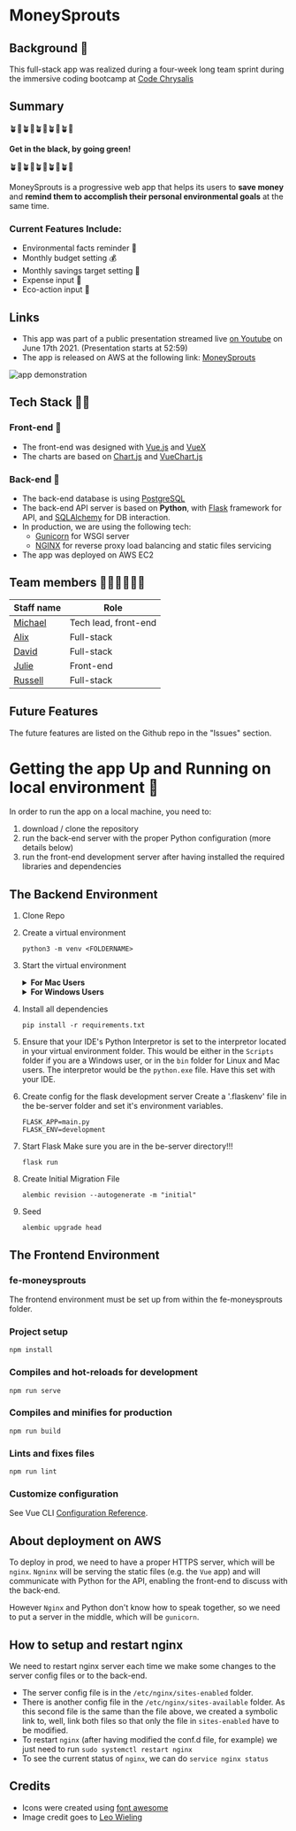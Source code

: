 # MoneySprouts

## Background 🦋
This full-stack app was realized during a four-week long team sprint during the immersive coding bootcamp at
[Code Chrysalis](https://www.codechrysalis.io)

## Summary

🪴🌱🪴🌱🪴🌱🪴🌱🪴🌱

**Get in the black, by going green!** 

🪴🌱🪴🌱🪴🌱🪴🌱🪴🌱

MoneySprouts is a progressive web app that helps its users to **save money** and **remind them to accomplish their personal environmental goals** at the same time.

### Current Features Include:
* Environmental facts reminder 🌲
* Monthly budget setting 💰
* Monthly savings target setting 💸
* Expense input 🙈
* Eco-action input 🏅

## Links
* This app was part of a public presentation streamed live [on Youtube](https://www.youtube.com/watch?v=522BJezfQ5Y) on June 17th 2021. (Presentation starts at 52:59)
* The app is released on AWS at the following link: [MoneySprouts](https://www.moneysprouts.net/)

![app demonstration](moneysproutsdemo.gif)

## Tech Stack 🧑‍🔬
### Front-end 📲
* The front-end was designed with [Vue.js](https://vuejs.org/) and [VueX](https://vuex.vuejs.org/)
* The charts are based on [Chart.js](https://www.chartjs.org/) and [VueChart.js](https://vue-chartjs.org/)

### Back-end 📂
* The back-end database is using [PostgreSQL](https://www.postgresql.org/)
* The back-end API server is based on **Python**, with [Flask](https://pypi.org/project/Flask/) framework for API, and [SQLAlchemy](https://www.sqlalchemy.org/) for DB interaction.
* In production, we are using the following tech:
    * [Gunicorn](https://gunicorn.org/) for WSGI server
    * [NGINX](https://nginx.org/en/) for reverse proxy load balancing and static files servicing
* The app was deployed on AWS EC2

## Team members 👱👱👩🧑‍🦱👱

| Staff name | Role |
| ---------- | -------- |
| [Michael](https://github.com/michael-metcalf) | Tech lead, front-end |
| [Alix](https://github.com/AlixFachin) | Full-stack | 
| [David](https://github.com/DavidofOrange) | Full-stack |
| [Julie](https://github.com/dawndarkness) | Front-end |
| [Russell](https://github.com/RussellPacheco) | Full-stack |

## Future Features
The future features are listed on the Github repo in the "Issues" section.


# Getting the app Up and Running on local environment 🏃
In order to run the app on a local machine, you need to:
1. download / clone the repository
1. run the back-end server with the proper Python configuration (more details below)
1. run the front-end development server after having installed the required libraries and dependencies

## The Backend Environment 

1. Clone Repo

1. Create a virtual environment

    ```
    python3 -m venv <FOLDERNAME>
    ```

1. Start the virtual environment

    <details><summary><b>For Mac Users</b></summary>

    ```
    source /<VENV FOLDER>/bin/activate
    ```

    If you are using the M1 chip, you may need to use python 3.7 to be able to run the environment.
    </details>

    <details><summary><b>For Windows Users</b></summary>

    Navigate to where your virtual environment folder is, and within that folder you should find another folder called Scripts, and within that a number of files. To start the virtual environment, you would need to run either the `activate.bat` or `activate.ps1`. To run, just type one of these files in your terminal, and press enter. If the start of the VM was successful, you should see `(<FOLDER NAME>)` printed in your terminal. This would be written before the PATH. 

    Run one of the following based on the following requirements:

    if using command prompt:

    ```
    \<VENV FOLDER>\Scripts\activate.bat
    ```

    or 

    if using powershell:

    ```
    Run \<VENV FOLDER>\Scripts\Activate.ps1
    ```
    </details>

1. Install all dependencies

    ```
    pip install -r requirements.txt
    ```

1. Ensure that your IDE's Python Interpretor is set to the interpretor located in your virtual environment folder. This 
would be either in the `Scripts` folder if you are a Windows user, or in the `bin` folder for Linux and Mac users. The interpretor
would be the `python.exe` file. Have this set with your IDE. 


1. Create config for the flask development server
Create a '.flaskenv' file in the be-server folder and set it's environment variables. 

    ```
    FLASK_APP=main.py
    FLASK_ENV=development
    ```

1. Start Flask
Make sure you are in the be-server directory!!! 

    ```
    flask run
    ```


1. Create Initial Migration File

    ```
    alembic revision --autogenerate -m "initial"
    ```

1. Seed

    ```
    alembic upgrade head
    ```

## The Frontend Environment

### fe-moneysprouts

The frontend environment must be set up from within the fe-moneysprouts folder.

### Project setup
```
npm install
```

### Compiles and hot-reloads for development
```
npm run serve
```

### Compiles and minifies for production
```
npm run build
```

### Lints and fixes files
```
npm run lint
```
### Customize configuration
See Vue CLI [Configuration Reference](https://cli.vuejs.org/config/).

## About deployment on AWS

To deploy in prod, we need to have a proper HTTPS server, which will be `nginx`.
`Ngninx` will be serving the static files (e.g. the `Vue` app) and will communicate with Python for the API, 
enabling the front-end to discuss with the back-end.

However `Nginx` and Python don't know how to speak together, so we need to put a server in the middle, which 
will be `gunicorn`.

## How to setup and restart nginx
We need to restart nginx server each time we make some changes to the server config files or to the back-end.
* The server config file is in the `/etc/nginx/sites-enabled` folder.
* There is another config file in the `/etc/nginx/sites-available` folder. As this second file is the same than 
the file above, we created a symbolic link to, well, link both files so that only the file in `sites-enabled` have
to be modified.
* To restart `nginx` (after having modified the conf.d file, for example) we just need to run `sudo systemctl restart nginx`
* To see the current status of `nginx`, we can do `service nginx status`


## Credits

* Icons were created using [font awesome](https://fontawesome.com/)
* Image credit goes to [Leo Wieling](https://unsplash.com/photos/gaP0QDorAj8)